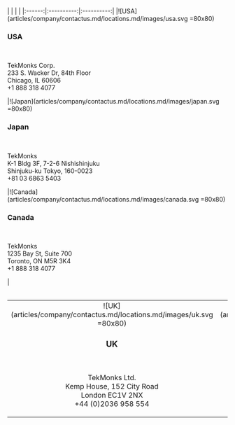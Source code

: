 <br/>
<br/>
|   |   |   |
|:------:|:----------:|:----------:|
|![USA](articles/company/contactus.md/locations.md/images/usa.svg =80x80)<br/><h3>USA</h3><br/><p>TekMonks Corp.<br/>233 S. Wacker Dr, 84th Floor<br/>Chicago, IL 60606<br/>+1 888 318 4077</p>|![Japan](articles/company/contactus.md/locations.md/images/japan.svg =80x80)<br/><h3>Japan</h3><br/><p>TekMonks<br/>K-1 Bldg 3F, 7-2-6 Nishishinjuku<br/>Shinjuku-ku Tokyo, 160-0023<br/>+81 03 6863 5403</p>|![Canada](articles/company/contactus.md/locations.md/images/canada.svg =80x80)<br/><h3>Canada</h3><br/><p>TekMonks<br/>1235 Bay St, Suite 700<br/>Toronto, ON M5R 3K4<br/>+1 888 318 4077</p>|

<br/>
<br/>

|   |   |   |
|:------:|:----------:|:----------:|
|![UK](articles/company/contactus.md/locations.md/images/uk.svg =80x80)<br/><h3>UK</h3><br/><p>TekMonks Ltd.<br/>Kemp House, 152 City Road<br/>London EC1V 2NX<br/>+44 (0)2036 958 554</p>|![Singapore](articles/company/contactus.md/locations.md/images/singapore.svg =80x80)<br/><h3>Singapore</h3><br/><p>TekMonks Pte. Ltd.<br/>138 Cecil Street #08-03 Cecil Court<br/>Singapore 069538<br/>+65 3159 1503, +65 6491 5801</p>|![India](articles/company/contactus.md/locations.md/images/india.svg =80x80)<br/><h3>India - Business Partner</h3><br/><p>Deep LogicTech (I) Pvt. Ltd.<br/>359 Aggarwal Metro Heights<br/>New Delhi 110034<br/>+91 98100 62408</p>|